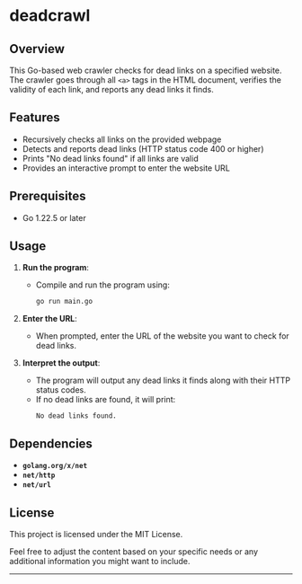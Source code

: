 # deadcrawl

## Overview

This Go-based web crawler checks for dead links on a specified website. The crawler goes through all `<a>` tags in the HTML document, verifies the validity of each link, and reports any dead links it finds. 

## Features

- Recursively checks all links on the provided webpage
- Detects and reports dead links (HTTP status code 400 or higher)
- Prints "No dead links found" if all links are valid
- Provides an interactive prompt to enter the website URL

## Prerequisites

- Go 1.22.5 or later

## Usage

1. **Run the program**:
   - Compile and run the program using:
     ```bash
     go run main.go
     ```

2. **Enter the URL**:
   - When prompted, enter the URL of the website you want to check for dead links.

3. **Interpret the output**:
   - The program will output any dead links it finds along with their HTTP status codes.
   - If no dead links are found, it will print:
     ```
     No dead links found.
     ```

## Dependencies

- **`golang.org/x/net`**
- **`net/http`**
- **`net/url`**

## License

This project is licensed under the MIT License.

Feel free to adjust the content based on your specific needs or any additional information you might want to include.

---

